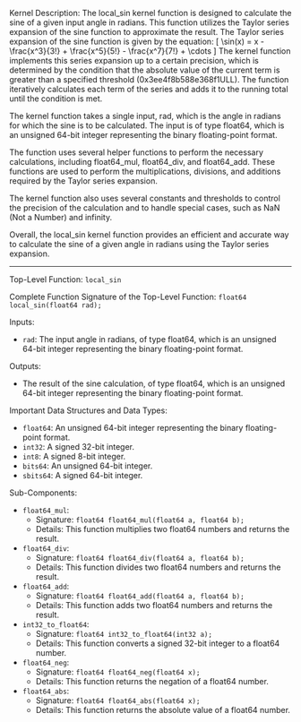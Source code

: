 Kernel Description:
The local_sin kernel function is designed to calculate the sine of a given input angle in radians. This function utilizes the Taylor series expansion of the sine function to approximate the result. The Taylor series expansion of the sine function is given by the equation: 
\[
\sin(x) = x - \frac{x^3}{3!} + \frac{x^5}{5!} - \frac{x^7}{7!} + \cdots
\]
The kernel function implements this series expansion up to a certain precision, which is determined by the condition that the absolute value of the current term is greater than a specified threshold (0x3ee4f8b588e368f1ULL). The function iteratively calculates each term of the series and adds it to the running total until the condition is met.

The kernel function takes a single input, rad, which is the angle in radians for which the sine is to be calculated. The input is of type float64, which is an unsigned 64-bit integer representing the binary floating-point format.

The function uses several helper functions to perform the necessary calculations, including float64_mul, float64_div, and float64_add. These functions are used to perform the multiplications, divisions, and additions required by the Taylor series expansion.

The kernel function also uses several constants and thresholds to control the precision of the calculation and to handle special cases, such as NaN (Not a Number) and infinity.

Overall, the local_sin kernel function provides an efficient and accurate way to calculate the sine of a given angle in radians using the Taylor series expansion.

---

Top-Level Function: `local_sin`

Complete Function Signature of the Top-Level Function:
`float64 local_sin(float64 rad);`

Inputs:
- `rad`: The input angle in radians, of type float64, which is an unsigned 64-bit integer representing the binary floating-point format.

Outputs:
- The result of the sine calculation, of type float64, which is an unsigned 64-bit integer representing the binary floating-point format.

Important Data Structures and Data Types:
- `float64`: An unsigned 64-bit integer representing the binary floating-point format.
- `int32`: A signed 32-bit integer.
- `int8`: A signed 8-bit integer.
- `bits64`: An unsigned 64-bit integer.
- `sbits64`: A signed 64-bit integer.

Sub-Components:
- `float64_mul`:
    - Signature: `float64 float64_mul(float64 a, float64 b);`
    - Details: This function multiplies two float64 numbers and returns the result.
- `float64_div`:
    - Signature: `float64 float64_div(float64 a, float64 b);`
    - Details: This function divides two float64 numbers and returns the result.
- `float64_add`:
    - Signature: `float64 float64_add(float64 a, float64 b);`
    - Details: This function adds two float64 numbers and returns the result.
- `int32_to_float64`:
    - Signature: `float64 int32_to_float64(int32 a);`
    - Details: This function converts a signed 32-bit integer to a float64 number.
- `float64_neg`:
    - Signature: `float64 float64_neg(float64 x);`
    - Details: This function returns the negation of a float64 number.
- `float64_abs`:
    - Signature: `float64 float64_abs(float64 x);`
    - Details: This function returns the absolute value of a float64 number.